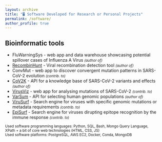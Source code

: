 ```yaml
---
layout: archive
title: "🖥️ Software Developed for Research or Personal Projects"
permalink: /software/
author_profile: true
---
```


## Bioinformatic tools 

- FluWarningSys - web app and data warehouse showcasing potential spillover cases of Influenza A Virus <small>*(author of)*</small>
- [RecombinHunt](https://github.com/tomalf2/recombinhunt-cov) - Viral recombination detection tool <small>*(author of)*</small>
- ConvMut - web app to discover convergent mutation patterns in SARS-CoV-2 evolution <small>*(contrib. to)*</small>
- [CoV2K](http://gmql.ue/cov2k/api/) - API for a knowledge base of SARS-CoV-2 variants and effects <small>*(author of)*</small>
- [VirusViz](http://gmql.eu/virusviz) - web app for analysing mutations of SARS-CoV-2 <small>*(contrib. to)*</small>
- [VarSum](http://gmql.eu/popstudy) - API for selecting human genomic populations <small>*(author of)*</small>
- [ViruSurf](http://gmql.eu/virusurf_gisaid) - Search engine for viruses with specific genomic mutations or metadata requirements <small>*(contrib. to)*</small>
- [EpiSurf](http://gmql.eu/episurf_gisaid) - Search engine for viruses dirupting epitope recognition by the immune response <small>*(contrib. to)*</small>

<p>
<small>Used software programming languages: Python, SQL, Bash, Mongo Query Language, XPath + a bit of core web technologies (HTML, CSS, JS)</small><br>
<small>Used software platforms: PostgreSQL, AWS EC2, Docker, Conda, MongoDB</small>
</p>